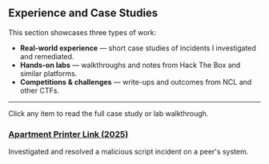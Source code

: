 ## Experience and Case Studies
This section showcases three types of work:

- **Real-world experience** — short case studies of incidents I investigated and remediated.  
- **Hands-on labs** — walkthroughs and notes from Hack The Box and similar platforms.  
- **Competitions & challenges** — write-ups and outcomes from NCL and other CTFs.

---

Click any item to read the full case study or lab walkthrough.

### [Apartment Printer Link (2025)](expcase/applink.md)
 Investigated and resolved a malicious script incident on a peer's system.


